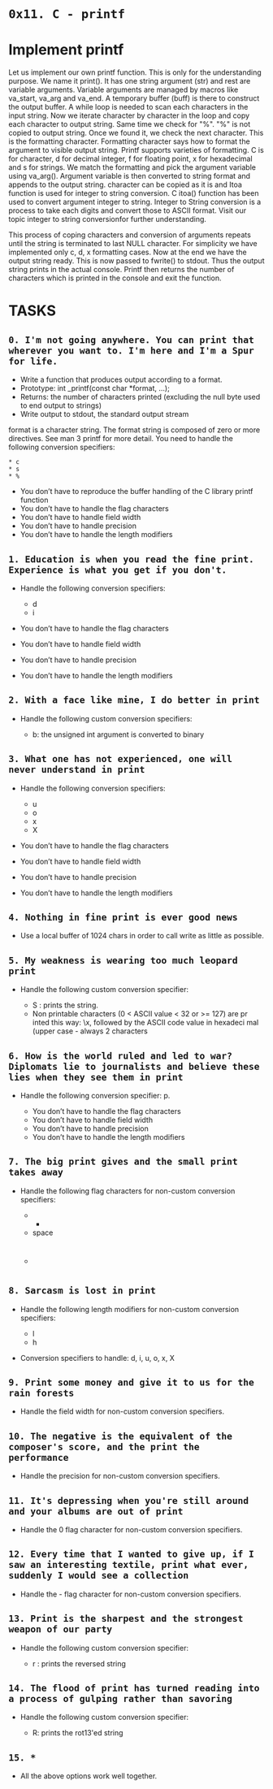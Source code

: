 `0x11. C - printf`
===================

Implement printf
================
Let us implement our own printf function. This is only for the understanding purpose. We name it print(). It has one string argument (str) and rest are variable arguments. Variable arguments are managed by macros like va_start, va_arg and va_end. A temporary buffer (buff) is there to construct the output buffer. A while loop is needed to scan each characters in the input string. Now we iterate character by character in the loop and copy each character to output string. Same time we check for "%". "%" is not copied to output string. Once we found it, we check the next character. This is the formatting character. Formatting character says how to format the argument to visible output string. Printf supports varieties of formatting. C is for character, d for decimal integer, f for floating point, x for hexadecimal and s for strings. We match the formatting and pick the argument variable using va_arg(). Argument variable is then converted to string format and appends to the output string. character can be copied as it is and Itoa function is used for integer to string conversion.
C itoa() function has been used to convert argument integer to string. Integer to String conversion is a process to take each digits and convert those to ASCII format. Visit our topic integer to string conversionfor further understanding.

This process of coping characters and conversion of arguments repeats until the string is terminated to last NULL character. For simplicity we have implemented only c, d, x formatting cases. Now at the end we have the output string ready. This is now passed to fwrite() to stdout. Thus the output string prints in the actual console. Printf then returns the number of characters which is printed in the console and exit the function.

TASKS
=====

`0. I'm not going anywhere. You can print that wherever you want to. I'm here and I'm a Spur for life.`
------------------------------------------------------------------------------------------------------

- Write a function that produces output according to a format.
- Prototype: int _printf(const char *format, ...);
- Returns: the number of characters printed (excluding the null byte used to end output to strings)
- Write output to stdout, the standard output stream

format is a character string. The format string is composed of zero or more directives. See man 3 printf for more detail. You need to handle the following conversion specifiers:

	* c
	* s
	* %
- You don’t have to reproduce the buffer handling of the C library printf function
- You don’t have to handle the flag characters
- You don’t have to handle field width
- You don’t have to handle precision
- You don’t have to handle the length modifiers


`1. Education is when you read the fine print. Experience is what you get if you don't.`
---------------------------------------------------------------------

- Handle the following conversion specifiers:

	* d
	* i
- You don’t have to handle the flag characters
- You don’t have to handle field width
- You don’t have to handle precision
- You don’t have to handle the length modifiers


`2. With a face like mine, I do better in print`
----

- Handle the following custom conversion specifiers:

	* b: the unsigned int argument is converted to binary


`3. What one has not experienced, one will never understand in print`
---

- Handle the following conversion specifiers:

	* u
	* o
	* x
	* X

- You don’t have to handle the flag characters
- You don’t have to handle field width
- You don’t have to handle precision
- You don’t have to handle the length modifiers


`4. Nothing in fine print is ever good news`
---

- Use a local buffer of 1024 chars in order to call write as little as possible.


`5. My weakness is wearing too much leopard print`
----

- Handle the following custom conversion specifier:

	* S : prints the string. 
	* Non printable characters (0 < ASCII value < 32 or >= 127) are pr inted this way: \x, followed by the ASCII code value in hexadeci mal (upper case - always 2 characters


`6. How is the world ruled and led to war? Diplomats lie to journalists and believe these lies when they see them in print`
---

- Handle the following conversion specifier: p.

	* You don’t have to handle the flag characters
	* You don’t have to handle field width
	* You don’t have to handle precision
	* You don’t have to handle the length modifiers


`7. The big print gives and the small print takes away`
---

- Handle the following flag characters for non-custom conversion specifiers:

	* +
	* space
	* #


`8. Sarcasm is lost in print`
---

- Handle the following length modifiers for non-custom conversion specifiers:

	* l
	* h
- Conversion specifiers to handle: d, i, u, o, x, X


`9. Print some money and give it to us for the rain forests`
----------

- Handle the field width for non-custom conversion specifiers.


`10. The negative is the equivalent of the composer's score, and the print the performance`
----

- Handle the precision for non-custom conversion specifiers.


`11. It's depressing when you're still around and your albums are out of print`
-----

- Handle the 0 flag character for non-custom conversion specifiers.


`12. Every time that I wanted to give up, if I saw an interesting textile, print what ever, suddenly I would see a collection`
--------

- Handle the - flag character for non-custom conversion specifiers.


`13. Print is the sharpest and the strongest weapon of our party`
-------------

- Handle the following custom conversion specifier:

	* r : prints the reversed string


`14. The flood of print has turned reading into a process of gulping rather than savoring`
--------

- Handle the following custom conversion specifier:

	* R: prints the rot13'ed string


`15. *`
------

- All the above options work well together.
